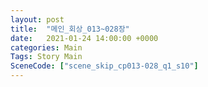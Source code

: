 ```yaml
---
layout: post
title:  "메인_회상_013~028장"
date:   2021-01-24 14:00:00 +0000
categories: Main
Tags: Story Main
SceneCode: ["scene_skip_cp013-028_q1_s10"]
---
```

